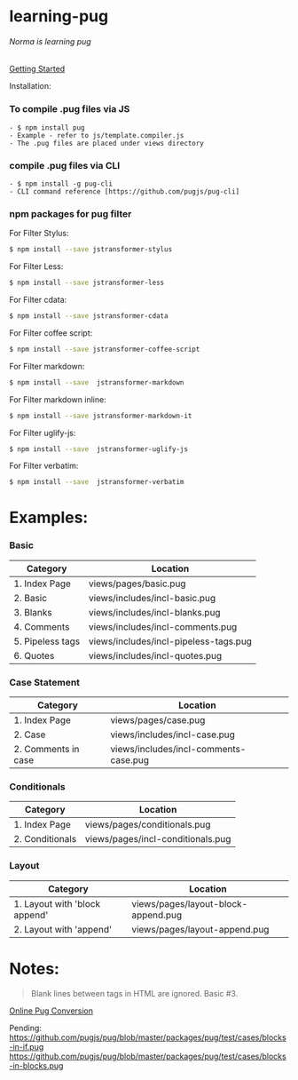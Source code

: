 # learning-pug
###### Norma is learning pug

[Getting Started](https://pugjs.org/api/getting-started.html)

Installation:

### To compile .pug files via JS
    - $ npm install pug
    - Example - refer to js/template.compiler.js
    - The .pug files are placed under views directory

### compile .pug files via CLI
    - $ npm install -g pug-cli
    - CLI command reference [https://github.com/pugjs/pug-cli]


### npm packages for pug filter

For Filter Stylus:
```sh
$ npm install --save jstransformer-stylus
```

For Filter Less:
```sh
$ npm install --save jstransformer-less
```

For Filter cdata:
```sh
$ npm install --save jstransformer-cdata
```

For Filter coffee script:
```sh
$ npm install --save jstransformer-coffee-script
```

For Filter markdown:
```sh
$ npm install --save  jstransformer-markdown
```

For Filter markdown inline:
```sh
$ npm install --save jstransformer-markdown-it
```

For Filter uglify-js:
```sh
$ npm install --save  jstransformer-uglify-js
```

For Filter verbatim:
```sh
$ npm install --save  jstransformer-verbatim
```


# Examples:

### Basic
| Category | Location |
| ------ | ------ |
| 1. Index Page | views/pages/basic.pug |
| 2. Basic | views/includes/incl-basic.pug |
| 3. Blanks | views/includes/incl-blanks.pug |
| 4. Comments | views/includes/incl-comments.pug |
| 5. Pipeless tags | views/includes/incl-pipeless-tags.pug |
| 6. Quotes | views/includes/incl-quotes.pug |


### Case Statement
| Category | Location |
| ------ | ------ |
| 1. Index Page | views/pages/case.pug |
| 2. Case | views/includes/incl-case.pug |
| 2. Comments in case | views/includes/incl-comments-case.pug |


### Conditionals
| Category | Location |
| ------ | ------ |
| 1. Index Page | views/pages/conditionals.pug |
| 2. Conditionals | views/pages/incl-conditionals.pug |


### Layout
| Category | Location |
| ------ | ------ |
| 1. Layout with 'block append' | views/pages/layout-block-append.pug |
| 2.  Layout with 'append' | views/pages/layout-append.pug |

# Notes:
> Blank lines between tags in HTML are ignored. Basic #3.

[Online Pug Conversion](https://pughtml.com/)

Pending:
https://github.com/pugjs/pug/blob/master/packages/pug/test/cases/blocks-in-if.pug
https://github.com/pugjs/pug/blob/master/packages/pug/test/cases/blocks-in-blocks.pug